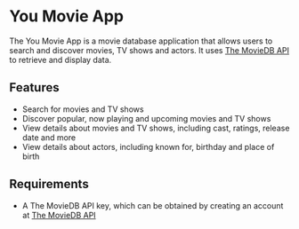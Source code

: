 # You Movie App

The You Movie App is a movie database application that allows users to search and discover movies, TV shows and actors. It uses [The MovieDB API](https://developers.themoviedb.org/3) to retrieve and display data.

## Features
- Search for movies and TV shows
- Discover popular, now playing and upcoming movies and TV shows
- View details about movies and TV shows, including cast, ratings, release date and more
- View details about actors, including known for, birthday and place of birth

## Requirements
- A The MovieDB API key, which can be obtained by creating an account at [The MovieDB API](https://developers.themoviedb.org/3/getting-started/introduction)


